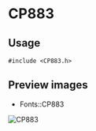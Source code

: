 CP883
==========

Usage
------

    #include <CP883.h>

Preview images
--------------
* Fonts::CP883 

![CP883](https://raw.githubusercontent.com/Cariad/CP883/master/Preview/CP883.png)

